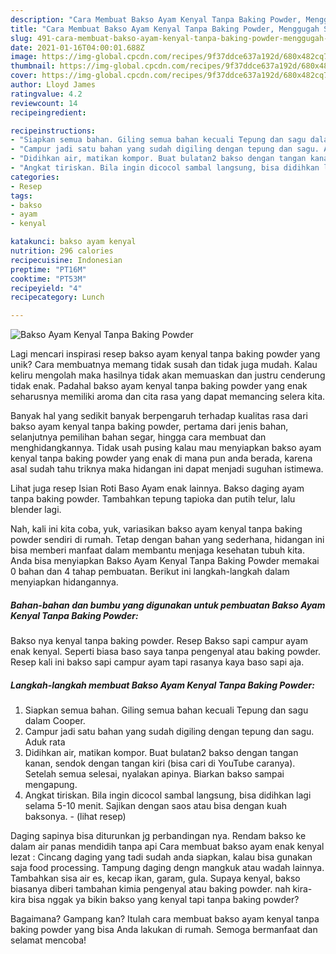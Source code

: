 ```yaml
---
description: "Cara Membuat Bakso Ayam Kenyal Tanpa Baking Powder, Menggugah Selera"
title: "Cara Membuat Bakso Ayam Kenyal Tanpa Baking Powder, Menggugah Selera"
slug: 491-cara-membuat-bakso-ayam-kenyal-tanpa-baking-powder-menggugah-selera
date: 2021-01-16T04:00:01.688Z
image: https://img-global.cpcdn.com/recipes/9f37ddce637a192d/680x482cq70/bakso-ayam-kenyal-tanpa-baking-powder-foto-resep-utama.jpg
thumbnail: https://img-global.cpcdn.com/recipes/9f37ddce637a192d/680x482cq70/bakso-ayam-kenyal-tanpa-baking-powder-foto-resep-utama.jpg
cover: https://img-global.cpcdn.com/recipes/9f37ddce637a192d/680x482cq70/bakso-ayam-kenyal-tanpa-baking-powder-foto-resep-utama.jpg
author: Lloyd James
ratingvalue: 4.2
reviewcount: 14
recipeingredient:

recipeinstructions:
- "Siapkan semua bahan. Giling semua bahan kecuali Tepung dan sagu dalam Cooper."
- "Campur jadi satu bahan yang sudah digiling dengan tepung dan sagu. Aduk rata"
- "Didihkan air, matikan kompor. Buat bulatan2 bakso dengan tangan kanan, sendok dengan tangan kiri (bisa cari di YouTube caranya). Setelah semua selesai, nyalakan apinya. Biarkan bakso sampai mengapung."
- "Angkat tiriskan. Bila ingin dicocol sambal langsung, bisa didihkan lagi selama 5-10 menit. Sajikan dengan saos atau bisa dengan kuah baksonya.           (lihat resep)"
categories:
- Resep
tags:
- bakso
- ayam
- kenyal

katakunci: bakso ayam kenyal 
nutrition: 296 calories
recipecuisine: Indonesian
preptime: "PT16M"
cooktime: "PT53M"
recipeyield: "4"
recipecategory: Lunch

---
```



![Bakso Ayam Kenyal Tanpa Baking Powder](https://img-global.cpcdn.com/recipes/9f37ddce637a192d/680x482cq70/bakso-ayam-kenyal-tanpa-baking-powder-foto-resep-utama.jpg)

Lagi mencari inspirasi resep bakso ayam kenyal tanpa baking powder yang unik? Cara membuatnya memang tidak susah dan tidak juga mudah. Kalau keliru mengolah maka hasilnya tidak akan memuaskan dan justru cenderung tidak enak. Padahal bakso ayam kenyal tanpa baking powder yang enak seharusnya memiliki aroma dan cita rasa yang dapat memancing selera kita.

Banyak hal yang sedikit banyak berpengaruh terhadap kualitas rasa dari bakso ayam kenyal tanpa baking powder, pertama dari jenis bahan, selanjutnya pemilihan bahan segar, hingga cara membuat dan menghidangkannya. Tidak usah pusing kalau mau menyiapkan bakso ayam kenyal tanpa baking powder yang enak di mana pun anda berada, karena asal sudah tahu triknya maka hidangan ini dapat menjadi suguhan istimewa.

Lihat juga resep Isian Roti Baso Ayam enak lainnya. Bakso daging ayam tanpa baking powder. Tambahkan tepung tapioka dan putih telur, lalu blender lagi.


Nah, kali ini kita coba, yuk, variasikan bakso ayam kenyal tanpa baking powder sendiri di rumah. Tetap dengan bahan yang sederhana, hidangan ini bisa memberi manfaat dalam membantu menjaga kesehatan tubuh kita. Anda bisa menyiapkan Bakso Ayam Kenyal Tanpa Baking Powder memakai 0 bahan dan 4 tahap pembuatan. Berikut ini langkah-langkah dalam menyiapkan hidangannya.

<!--inarticleads1-->

##### Bahan-bahan dan bumbu yang digunakan untuk pembuatan Bakso Ayam Kenyal Tanpa Baking Powder:



Bakso nya kenyal tanpa baking powder. Resep Bakso sapi campur ayam enak kenyal. Seperti biasa baso saya tanpa pengenyal atau baking powder. Resep kali ini bakso sapi campur ayam tapi rasanya kaya baso sapi aja. 

<!--inarticleads2-->

##### Langkah-langkah membuat Bakso Ayam Kenyal Tanpa Baking Powder:

1. Siapkan semua bahan. Giling semua bahan kecuali Tepung dan sagu dalam Cooper.
1. Campur jadi satu bahan yang sudah digiling dengan tepung dan sagu. Aduk rata
1. Didihkan air, matikan kompor. Buat bulatan2 bakso dengan tangan kanan, sendok dengan tangan kiri (bisa cari di YouTube caranya). Setelah semua selesai, nyalakan apinya. Biarkan bakso sampai mengapung.
1. Angkat tiriskan. Bila ingin dicocol sambal langsung, bisa didihkan lagi selama 5-10 menit. Sajikan dengan saos atau bisa dengan kuah baksonya. -           (lihat resep)


Daging sapinya bisa diturunkan jg perbandingan nya. Rendam bakso ke dalam air panas mendidih tanpa api Cara membuat bakso ayam enak kenyal lezat : Cincang daging yang tadi sudah anda siapkan, kalau bisa gunakan saja food processing. Tampung daging dengn mangkuk atau wadah lainnya. Tambahkan sisa air es, kecap ikan, garam, gula. Supaya kenyal, bakso biasanya diberi tambahan kimia pengenyal atau baking powder. nah kira-kira bisa nggak ya bikin bakso yang kenyal tapi tanpa baking powder? 

Bagaimana? Gampang kan? Itulah cara membuat bakso ayam kenyal tanpa baking powder yang bisa Anda lakukan di rumah. Semoga bermanfaat dan selamat mencoba!

